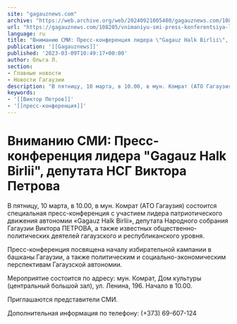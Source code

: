 ```yaml
---
site: "gagauznews.com"
archive: "https://web.archive.org/web/20240921005400/gagauznews.com/108205/vnimaniyu-smi-press-konferentsiya-lidera-gagauz-halk-birlii-deputata-nsg-viktora-petrova.html"
url: "https://gagauznews.com/108205/vnimaniyu-smi-press-konferentsiya-lidera-gagauz-halk-birlii-deputata-nsg-viktora-petrova.html"
language: ru
title: "Вниманию СМИ: Пресс-конференция лидера \"Gagauz Halk Birlii\", депутата НСГ Виктора Петрова"
publication: '[[Gagauznews]]'
published: '2023-03-09T10:49:17+00:00'
author: Ольга Л.
section:
- Главные новости
- Новости Гагаузии
description: "В пятницу, 10 марта, в 10.00, в мун. Комрат (АТО Гагаузия) состоится специальная пресс-конференция с участием лидера патриотического движения автономии «Gagauz Halk Birlii», депутата Народного собрания Гагаузии Виктора ПЕТРОВА, а также известных общественно-политических деятелей гагаузского и республиканского уровня. Пресс-конференция посвящена началу избирательной кампании в башканы Гагаузии, а также политическим и социально-экономическим перспективам Гагаузской автономии. Мероприятие состоится по адресу: мун. Комрат, Дом культуры (центральный большой зал), ул. Ленина, 196. Начало в 10.00. Приглашаются представители СМИ. Дополнительная информация по телефону: (+373) 69-607-124"
keywords:
- '[[Виктор Петров]]'
- '[[пресс-конференция]]'
---
```


# Вниманию СМИ: Пресс-конференция лидера "Gagauz Halk Birlii", депутата НСГ Виктора Петрова

В пятницу, 10 марта, в 10.00, в мун. Комрат (АТО Гагаузия) состоится специальная пресс-конференция с участием лидера патриотического движения автономии «Gagauz Halk Birlii», депутата Народного собрания Гагаузии Виктора ПЕТРОВА, а также известных общественно-политических деятелей гагаузского и республиканского уровня.

Пресс-конференция посвящена началу избирательной кампании в башканы Гагаузии, а также политическим и социально-экономическим перспективам Гагаузской автономии.

Мероприятие состоится по адресу: мун. Комрат, Дом культуры (центральный большой зал), ул. Ленина, 196. Начало в 10.00.

Приглашаются представители СМИ.

Дополнительная информация по телефону: (+373) 69-607-124